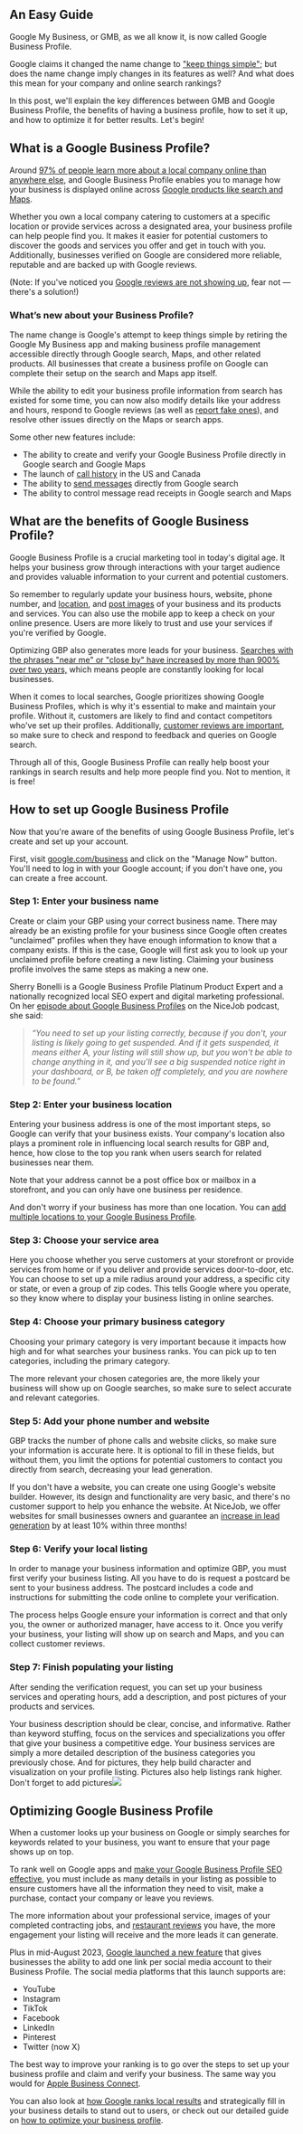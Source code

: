 ## An Easy Guide

Google My Business, or GMB, as we all know it, is now called Google Business Profile.

Google claims it changed the name change to [&#34;keep things simple&#34;](https://blog.google/products/ads-commerce/connect-local-holiday-shoppers/); but does the name change imply changes in its features as well? And what does this mean for your company and online search rankings?

In this post, we'll explain the key differences between GMB and Google Business Profile, the benefits of having a business profile, how to set it up, and how to optimize it for better results. Let's begin!

## What is a Google Business Profile?

Around [97% of people learn more about a local company online than anywhere else](https://blog.hubspot.com/marketing/local-seo-stats), and Google Business Profile enables you to manage how your business is displayed online across [Google products like search and Maps](https://get.nicejob.com/resources/google-my-business-now-easier-to-use-in-search-and-maps).

Whether you own a local company catering to customers at a specific location or provide services across a designated area, your business profile can help people find you. It makes it easier for potential customers to discover the goods and services you offer and get in touch with you. Additionally, businesses verified on Google are considered more reliable, reputable and are backed up with Google reviews.

(Note: If you've noticed you [Google reviews are not showing up](https://get.nicejob.com/resources/google-reviews-not-showing-up-heres-why-and-what-to-do-about-it), fear not — there's a solution!)

### What’s new about your Business Profile?

The name change is Google's attempt to keep things simple by retiring the Google My Business app and making business profile management accessible directly through Google search, Maps, and other related products. All businesses that create a business profile on Google can complete their setup on the search and Maps app itself.

While the ability to edit your business profile information from search has existed for some time, you can now also modify details like your address and hours, respond to Google reviews (as well as [report fake ones](https://get.nicejob.com/resources/how-to-report-fake-google-reviews-with-examples)), and resolve other issues directly on the Maps or search apps.

Some other new features include:

* The ability to create and verify your Google Business Profile directly in Google search and Google Maps
* The launch of [call history](https://support.google.com/business/answer/9688285?hl=en&co=GENIE.Platform%3DDesktop#) in the US and Canada
* The ability to [send messages](https://support.google.com/business/answer/9114771?hl=en&co=GENIE.Platform%3DAndroid) directly from Google search
* The ability to control message read receipts in Google search and Maps

## What are the benefits of Google Business Profile?

Google Business Profile is a crucial marketing tool in today's digital age. It helps your business grow through interactions with your target audience and provides valuable information to your current and potential customers.

So remember to regularly update your business hours, website, phone number, and [location](https://get.nicejob.com/resources/google-business-profile-multiple-locations), and [post images](https://get.nicejob.com/resources/how-to-use-photos-and-video-to-distinguish-your-small-business-an-introduction-to-visual-branding) of your business and its products and services. You can also use the mobile app to keep a check on your online presence. Users are more likely to trust and use your services if you're verified by Google.

Optimizing GBP also generates more leads for your business. [Searches with the phrases &#34;near me&#34; or &#34;close by&#34; have increased by more than 900% over two years,](https://blog.hubspot.com/marketing/local-seo-stats) which means people are constantly looking for local businesses.

When it comes to local searches, Google prioritizes showing Google Business Profiles, which is why it's essential to make and maintain your profile. Without it, customers are likely to find and contact competitors who've set up their profiles. Additionally, [customer reviews are important](https://get.nicejob.com/resources/why-customer-reviews-are-important-and-how-to-get-more), so make sure to check and respond to feedback and queries on Google search.

Through all of this, Google Business Profile can really help boost your rankings in search results and help more people find you. Not to mention, it is free!

## How to set up Google Business Profile

Now that you're aware of the benefits of using Google Business Profile, let's create and set up your account.

First, visit [google.com/business](https://google.com/business) and click on the "Manage Now" button. You'll need to log in with your Google account; if you don't have one, you can create a free account.

### Step 1: Enter your business name

Create or claim your GBP using your correct business name. There may already be an existing profile for your business since Google often creates “unclaimed” profiles when they have enough information to know that a company exists. If this is the case, Google will first ask you to look up your unclaimed profile before creating a new listing. Claiming your business profile involves the same steps as making a new one.

Sherry Bonelli is a Google Business Profile Platinum Product Expert and a nationally recognized local SEO expert and digital marketing professional. On her [episode about Google Business Profiles](https://get.nicejob.com/resources/podcast/claiming-google-business-page) on the NiceJob podcast, she said:

> *“You need to set up your listing correctly, because if you don't, your listing is likely going to get suspended. And if it gets suspended, it means either A, your listing will still show up, but you won't be able to change anything in it, and you'll see a big suspended notice right in your dashboard, or B, be taken off completely, and you are nowhere to be found.”*

### Step 2: Enter your business location

Entering your business address is one of the most important steps, so Google can verify that your business exists. Your company's location also plays a prominent role in influencing local search results for GBP and, hence, how close to the top you rank when users search for related businesses near them.

Note that your address cannot be a post office box or mailbox in a storefront, and you can only have one business per residence.

And don't worry if your business has more than one location. You can [add multiple locations to your Google Business Profile](https://get.nicejob.com/resources/google-business-profile-multiple-locations).

### Step 3: Choose your service area

Here you choose whether you serve customers at your storefront or provide services from home or if you deliver and provide services door-to-door, etc. You can choose to set up a mile radius around your address, a specific city or state, or even a group of zip codes. This tells Google where you operate, so they know where to display your business listing in online searches.

### Step 4: Choose your primary business category

Choosing your primary category is very important because it impacts how high and for what searches your business ranks. You can pick up to ten categories, including the primary category.

The more relevant your chosen categories are, the more likely your business will show up on Google searches, so make sure to select accurate and relevant categories.

### Step 5: Add your phone number and website

GBP tracks the number of phone calls and website clicks, so make sure your information is accurate here. It is optional to fill in these fields, but without them, you limit the options for potential customers to contact you directly from search, decreasing your lead generation.

If you don't have a website, you can create one using Google's website builder. However, its design and functionality are very basic, and there's no customer support to help you enhance the website. At NiceJob, we offer websites for small businesses owners and guarantee an [increase in lead generation](https://get.nicejob.com/product/sites) by at least 10% within three months!

### Step 6: Verify your local listing

In order to manage your business information and optimize GBP, you must first verify your business listing. All you have to do is request a postcard be sent to your business address. The postcard includes a code and instructions for submitting the code online to complete your verification.

The process helps Google ensure your information is correct and that only you, the owner or authorized manager, have access to it. Once you verify your business, your listing will show up on search and Maps, and you can collect customer reviews.

### Step 7: Finish populating your listing

After sending the verification request, you can set up your business services and operating hours, add a description, and post pictures of your products and services.

Your business description should be clear, concise, and informative. Rather than keyword stuffing, focus on the services and specializations you offer that give your business a competitive edge. Your business services are simply a more detailed description of the business categories you previously chose. And for pictures, they help build character and visualization on your profile listing. Pictures also help listings rank higher. Don't forget to add pictures![](https://get.nicejob.com/resources/google-my-business-is-now-google-business-profile#)

## Optimizing Google Business Profile

When a customer looks up your business on Google or simply searches for keywords related to your business, you want to ensure that your page shows up on top.

To rank well on Google apps and [make your Google Business Profile SEO effective](https://get.nicejob.com/resources/how-to-set-up-and-optimize-google-my-business-for-local-seo), you must include as many details in your listing as possible to ensure customers have all the information they need to visit, make a purchase, contact your company or leave you reviews.

The more information about your professional service, images of your completed contracting jobs, and [restaurant reviews](https://get.nicejob.com/resources/google-restaurant-reviews) you have, the more engagement your listing will receive and the more leads it can generate.

Plus in mid-August 2023, [Google launched a new feature](https://www.searchenginejournal.com/google-lets-businesses-add-social-media-links-to-profiles/) that gives businesses the ability to add one link per social media account to their Business Profile. The social media platforms that this launch supports are:

* YouTube
* Instagram
* TikTok
* Facebook
* LinkedIn
* Pinterest
* Twitter (now X)

The best way to improve your ranking is to go over the steps to set up your business profile and claim and verify your business. The same way you would for [Apple Business Connect](https://get.nicejob.com/resources/apple-business-connect).

You can also look at [how Google ranks local results](https://support.google.com/business/answer/7091) and strategically fill in your business details to stand out to users, or check out our detailed guide on [how to optimize your business profile](https://get.nicejob.com/resources/how-to-set-up-and-optimize-google-my-business-for-local-seo).
